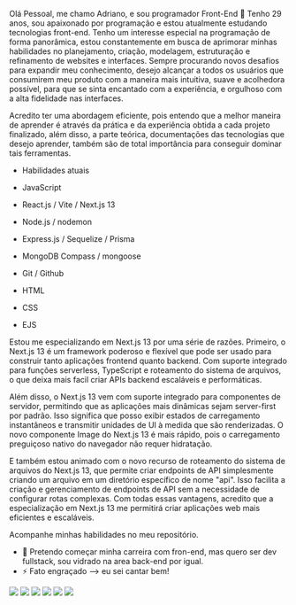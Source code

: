Olá Pessoal, me chamo Adriano, e sou programador Front-End 👋
Tenho 29 anos, sou apaixonado por programação e estou atualmente estudando tecnologias front-end. Tenho um interesse especial na programação de forma panorâmica, estou constantemente em busca de aprimorar minhas habilidades no planejamento, criação, modelagem, estruturação e refinamento de websites e interfaces. Sempre procurando novos desafios para expandir meu conhecimento, desejo alcançar a todos os usuários que consumirem meu produto com a maneira mais intuitiva, suave e acolhedora possível, para que se sinta encantado com a experiência, e orgulhoso com a alta fidelidade nas interfaces.

Acredito ter uma abordagem eficiente, pois entendo que a melhor maneira de aprender é através da prática e da experiência obtida a cada projeto finalizado, além disso, a parte teórica, documentações das tecnologias que desejo aprender, também são de total importância para conseguir dominar tais ferramentas. 

- Habilidades atuais

- JavaScript
- React.js / Vite / Next.js 13
- Node.js / nodemon
- Express.js / Sequelize / Prisma
- MongoDB Compass / mongoose
- Git / Github
- HTML
- CSS
- EJS

Estou me especializando em Next.js 13 por uma série de razões. Primeiro, o Next.js 13 é um framework poderoso e flexível que pode ser usado para construir tanto aplicações frontend quanto backend. Com suporte integrado para funções serverless, TypeScript e roteamento do sistema de arquivos, o que deixa mais facil criar APIs backend escaláveis e performáticas.

Além disso, o Next.js 13 vem com suporte integrado para componentes de servidor, permitindo que as aplicações mais dinâmicas sejam server-first por padrão. Isso significa que posso exibir estados de carregamento instantâneos e transmitir unidades de UI à medida que são renderizadas. O novo componente Image do Next.js 13 é mais rápido, pois o carregamento preguiçoso nativo do navegador não requer hidratação.

E também estou animado com o novo recurso de roteamento do sistema de arquivos do Next.js 13, que permite criar endpoints de API simplesmente criando um arquivo em um diretório específico de nome "api". Isso facilita a criação e gerenciamento de endpoints de API sem a necessidade de configurar rotas complexas. Com todas essas vantagens, acredito que a especialização em Next.js 13 me permitirá criar aplicações web mais eficientes e escaláveis.

Acompanhe minhas habilidades no meu repositório.

- 🔭 Pretendo começar minha carreira com fron-end, mas quero ser dev fullstack, sou vidrado na area back-end por igual.
- ⚡ Fato engraçado --> eu sei cantar bem!

<div> 
  <a href="https://www.youtube.com/channel/UCJKlENIfqPVOmuiavkP4Tyg" target="_blank"><img src="https://img.shields.io/badge/YouTube-FF0000?style=for-the-badge&logo=youtube&logoColor=white" target="_blank"></a>
  <a href="https://www.instagram.com/driwcoder/" target="_blank"><img src="https://img.shields.io/badge/-Instagram-%23E4405F?style=for-the-badge&logo=instagram&logoColor=white" target="_blank"></a>
 	<a href="https://www.twitch.tv/sonecalandiatv" target="_blank"><img src="https://img.shields.io/badge/Twitch-9146FF?style=for-the-badge&logo=twitch&logoColor=white" target="_blank"></a>
 <a href="https://discord.gg/YX3vs5AGq9" target="_blank"><img src="https://img.shields.io/badge/Discord-7289DA?style=for-the-badge&logo=discord&logoColor=white" target="_blank"></a> 
  <a href="www.linkedin.com/in/driwcoder" target="_blank"><img src="https://img.shields.io/badge/-LinkedIn-%230077B5?style=for-the-badge&logo=linkedin&logoColor=white" target="_blank"></a> 
  <a href = "mailto:driwcoder@gmail.com"><img src="https://img.shields.io/badge/-Gmail-%23333?style=for-the-badge&logo=gmail&logoColor=white" target="_blank"></a>
</div>

